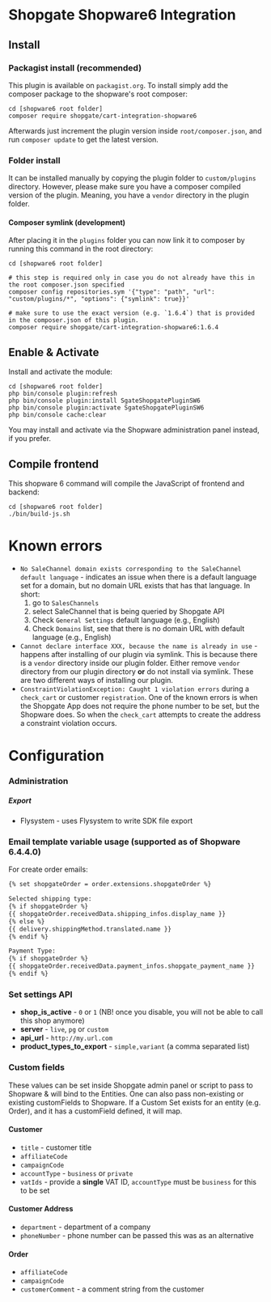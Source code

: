 # Shopgate Shopware6 Integration

## Install

### Packagist install (recommended)
This plugin is available on `packagist.org`. To install simply add the composer package to the shopware's root composer:

```shell
cd [shopware6 root folder]
composer require shopgate/cart-integration-shopware6
```

Afterwards just increment the plugin version inside `root/composer.json`, and run `composer update` to get the latest
version.

### Folder install

It can be installed manually by copying the plugin folder to `custom/plugins` directory. However, please make sure you
have a composer compiled version of the plugin. Meaning, you have a `vendor` directory in the plugin folder.

#### Composer symlink (development)

After placing it in the `plugins` folder you can now link it to composer by running this command in the root
directory:

```shell
cd [shopware6 root folder]

# this step is required only in case you do not already have this in the root composer.json specified
composer config repositories.sym '{"type": "path", "url": "custom/plugins/*", "options": {"symlink": true}}'

# make sure to use the exact version (e.g. `1.6.4`) that is provided in the composer.json of this plugin.
composer require shopgate/cart-integration-shopware6:1.6.4
```

## Enable & Activate

Install and activate the module:

```shell
cd [shopware6 root folder]
php bin/console plugin:refresh
php bin/console plugin:install SgateShopgatePluginSW6
php bin/console plugin:activate SgateShopgatePluginSW6
php bin/console cache:clear
```

You may install and activate via the Shopware administration panel instead, if you prefer.

## Compile frontend

This shopware 6 command will compile the JavaScript of frontend and backend:

```shell
cd [shopware6 root folder]
./bin/build-js.sh
```

# Known errors

* `No SaleChannel domain exists corresponding to the SaleChannel default language` - indicates an issue when there is a
  default language set for a domain, but no domain URL exists that has that language. In short:
  1. go to `SalesChannels`
  2. select SaleChannel that is being queried by Shopgate API
  3. Check `General Settings` default language (e.g., English)
  4. Check `Domains` list, see that there is no domain URL with default language (e.g., English)
* `Cannot declare interface XXX, because the name is already in use` - happens after installing of our plugin via
  symlink. This is because there is a `vendor` directory inside our plugin folder. Either remove `vendor` directory from
  our plugin directory **or** do not install via symlink. These are two different ways of installing our plugin.
* `ConstraintViolationException: Caught 1 violation errors` during a `check_cart` or customer `registration`. One of the
  known errors is when the Shopgate App does not require the phone number to be set, but the Shopware does. So when the
  `check_cart` attempts to create the address a constraint violation occurs.

# Configuration

### Administration

##### Export

- Flysystem - uses Flysystem to write SDK file export

### Email template variable usage (supported as of Shopware 6.4.4.0)

For create order emails:

```html
{% set shopgateOrder = order.extensions.shopgateOrder %}

Selected shipping type:
{% if shopgateOrder %}
{{ shopgateOrder.receivedData.shipping_infos.display_name }}
{% else %}
{{ delivery.shippingMethod.translated.name }}
{% endif %}

Payment Type:
{% if shopgateOrder %}
{{ shopgateOrder.receivedData.payment_infos.shopgate_payment_name }}
{% endif %}
```

### Set settings API

- **shop_is_active** - `0` or `1` (NB! once you disable, you will not be able to call this shop anymore)
- **server** - `live`, `pg` or `custom`
- **api_url** - `http://my.url.com`
- **product_types_to_export** - `simple,variant` (a comma separated list)

### Custom fields

These values can be set inside Shopgate admin panel or script to pass to Shopware & will bind to the Entities. One can
also pass non-existing or existing customFields to Shopware. If a Custom Set exists for an entity (e.g. Order), and it
has a customField defined, it will map.

#### Customer

- `title` - customer title
- `affiliateCode`
- `campaignCode`
- `accountType` - `business` or `private`
- `vatIds` - provide a **single** VAT ID, `accountType` must be `business` for this to be set

#### Customer Address

- `department` - department of a company
- `phoneNumber` - phone number can be passed this was as an alternative

#### Order

- `affiliateCode`
- `campaignCode`
- `customerComment` - a comment string from the customer
